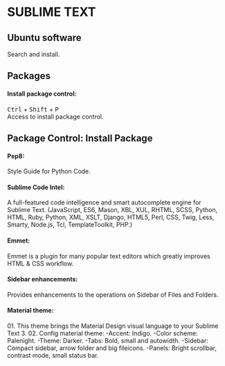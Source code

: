 <div>

<h1>SUBLIME TEXT</h1>
<h2>Ubuntu software</h2>

<p>
Search and install.
</p>

<h2>Packages</h2>
<h4>Install package control:</h4>

<p>
<kbd>Ctrl</kbd> + <kbd>Shift</kbd> + <kbd>P</kbd><br>
Access to install package control.
</p>

<h2>Package Control: Install Package</h2>
<h4>Pep8:</h4>

<p>
Style Guide for Python Code.
</p>

<h4>Sublime Code Intel:</h4>

<p>
A full-featured code intelligence and smart autocomplete engine for Sublime Text.
(JavaScript, ES6, Mason, XBL, XUL, RHTML, SCSS, Python, HTML, Ruby, Python, XML, XSLT, Django, HTML5, Perl, CSS, Twig, Less, Smarty, Node.js, Tcl, TemplateToolkit, PHP.)
</p>

<h4>Emmet:</h4>

<p>
Emmet is a plugin for many popular text editors which greatly improves HTML & CSS workflow.
</p>

<h4>Sidebar enhancements:</h4>

<p>
Provides enhancements to the operations on Sidebar of Files and Folders.
</p>

<h4>Material theme:</h4>

<p>
01. This theme brings the Material Design visual language to your Sublime Text 3.
02. Config material theme:
	-Accent: Indigo.
	-Color scheme: Palenight.
	-Theme: Darker.
	-Tabs: Bold, small and autowidth.
	-Sidebar: Compact sidebar, arrow folder and big fileicons.
	-Panels: Bright scrollbar, contrast mode, small status bar.
</p>

</div>